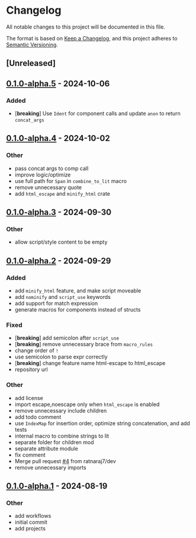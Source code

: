 # Changelog
All notable changes to this project will be documented in this file.

The format is based on [Keep a Changelog](https://keepachangelog.com/en/1.0.0/),
and this project adheres to [Semantic Versioning](https://semver.org/spec/v2.0.0.html).

## [Unreleased]

## [0.1.0-alpha.5](https://github.com/ratnaraj7/origami-engine/compare/origami-macros-v0.1.0-alpha.4...origami-macros-v0.1.0-alpha.5) - 2024-10-06

### Added

- [**breaking**] Use `Ident` for component calls and update `anon` to return `concat_args`

## [0.1.0-alpha.4](https://github.com/ratnaraj7/origami-engine/compare/origami-macros-v0.1.0-alpha.3...origami-macros-v0.1.0-alpha.4) - 2024-10-02

### Other

- pass concat args to comp call
- improve logic/optimize
- use full path for `Span` in `combine_to_lit` macro
- remove unnecessary quote
- add `html_escape` and `minify_html` crate

## [0.1.0-alpha.3](https://github.com/ratnaraj7/origami-engine/compare/origami-macros-v0.1.0-alpha.2...origami-macros-v0.1.0-alpha.3) - 2024-09-30

### Other

- allow script/style content to be empty

## [0.1.0-alpha.2](https://github.com/ratnaraj7/origami-engine/compare/origami-macros-v0.1.0-alpha.1...origami-macros-v0.1.0-alpha.2) - 2024-09-29

### Added

- add `minify_html` feature, and make script moveable
- add `nominify` and `script_use` keywords
- add support for match expression
- generate macros for components instead of structs

### Fixed

- [**breaking**] add semicolon after `script_use`
- [**breaking**] remove unnecessary brace from `macro_rules`
- change order of `!`
- use semicolon to parse expr correctly
- [**breaking**] change feature name html-escape to html_escape
- repository url

### Other

- add license
- import escape,noescape only when `html_escape` is enabled
- remove unnecessary include children
- add todo comment
- use `IndexMap` for insertion order, optimize string concatenation, and add tests
- internal macro to combine strings to lit
- separate folder for children mod
- separate attribute module
- fix comment
- Merge pull request [#4](https://github.com/ratnaraj7/origami-engine/pull/4) from ratnaraj7/dev
- remove unnecessary imports

## [0.1.0-alpha.1](https://github.com/ratnaraj7/origami-engine/releases/tag/origami-macros-v0.1.0-alpha.1) - 2024-08-19

### Other
- add workflows
- initial commit
- add projects
